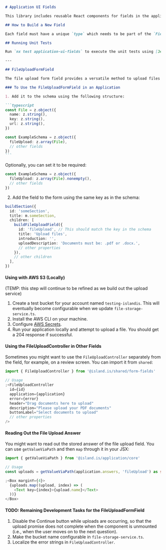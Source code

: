 ````markdown
# Application UI Fields

This library includes reusable React components for fields in the application system.

## How to Build a New Field

Each field must have a unique `type` which needs to be part of the `FieldTypes` enum inside `application/core/src/types/Fields.ts`. Build a new interface that extends either `Question` or `BaseField`, and finally, add it to the `Field` type in `application-core`.

## Running Unit Tests

Run `nx test application-ui-fields` to execute the unit tests using [Jest](https://jestjs.io).

---

## FileUploadFormField

The file upload form field provides a versatile method to upload files for your application.

### To Use the FileUploadFormField in an Application

1. Add it to the schema using the following structure:

```typescript
const File = z.object({
  name: z.string(),
  key: z.string(),
  url: z.string(),
})

const ExampleSchema = z.object({
  fileUpload: z.array(File),
  // other fields
})
```
````

Optionally, you can set it to be required:

```typescript
const ExampleSchema = z.object({
  fileUpload: z.array(File).nonempty(),
  // other fields
})
```

2. Add the field to the form using the same key as in the schema:

```typescript
buildSection({
  id: 'someSection',
  title: m.someSection,
  children: [
    buildFileUploadField({
      id: 'fileUpload', // This should match the key in the schema
      title: 'Upload files',
      introduction: '',
      uploadDescription: 'Documents must be: .pdf or .docx.',
      // other properties
    }),
    // other children
  ],
})
```

#### Using with AWS S3 (Locally)

(TEMP: this step will continue to be refined as we build out the upload service)

1. Create a test bucket for your account named `testing-islandis`. This will eventually become configurable when we update `file-storage-service.ts`.
2. Install the AWS CLI on your machine.
3. Configure [AWS Secrets](../../../handbook/repository/aws-secrets.md).
4. Run your application locally and attempt to upload a file. You should get a 204 response if successful.

#### Using the FileUploadController in Other Fields

Sometimes you might want to use the `FileUploadController` separately from the field, for example, on a review screen. You can import it from `shared`:

```typescript
import { FileUploadController } from '@island.is/shared/form-fields'

// Usage
;<FileUploadController
  id={id}
  application={application}
  error={error}
  header="Drag documents here to upload"
  description="Please upload your PDF documents"
  buttonLabel="Select documents to upload"
  // other properties
/>
```

#### Reading Out the File Upload Answer

You might want to read out the stored answer of the file upload field. You can use `getValueViaPath` and then `map` through it in your JSX:

```typescript
import { getValueViaPath } from '@island.is/application/core'

// Usage
const uploads = getValueViaPath(application.answers, 'fileUpload') as string[]

;<Box marginY={4}>
  {uploads.map((upload, index) => (
    <Text key={index}>{upload.name}</Text>
  ))}
</Box>
```

#### TODO: Remaining Development Tasks for the FileUploadFormField

1. Disable the Continue button while uploads are occurring, so that the upload promise does not complete when the component is unmounted (i.e., when the user moves on to the next question).
2. Make the bucket name configurable in `file-storage-service.ts`.
3. Localize the error strings in `FileUploadController`.

```

```
